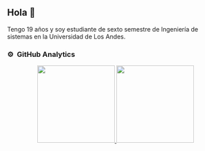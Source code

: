 ## Hola 👋

<!--
**Miguelv26/Miguelv26** is a ✨ _special_ ✨ repository because its `README.md` (this file) appears on your GitHub profile.

Here are some ideas to get you started:

- 🔭 I’m currently working on ...
- 🌱 I’m currently learning ...
- 👯 I’m looking to collaborate on ...
- 🤔 I’m looking for help with ...
- 💬 Ask me about ...
- 📫 How to reach me: ...
- 😄 Pronouns: ...
- ⚡ Fun fact: ...
-->

Tengo 19 años y soy estudiante de sexto semestre de Ingeniería de sistemas en la Universidad de Los Andes.


### ⚙️ &nbsp;GitHub Analytics

<p align="center">
<a href="https://github.com/Miguelv26">
  <img height="180em" src="https://github-readme-stats-eight-theta.vercel.app/api?username=Miguelv26&show_icons=true&theme=algolia&include_all_commits=true&count_private=true"/>
  <img height="180em" src="https://github-readme-stats-eight-theta.vercel.app/api/top-langs/?username=Miguelv26&layout=compact&langs_count=8&theme=algolia"/>
</a>
</p>
